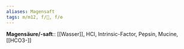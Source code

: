 ```yaml
---
aliases: Magensaft
tags: m/m12, f/💩, f/⚙️
---
```

**Magensäure/-saft**:: [[Wasser]], HCl, Intrinsic-Factor, Pepsin, Mucine, [[HCO3-]]